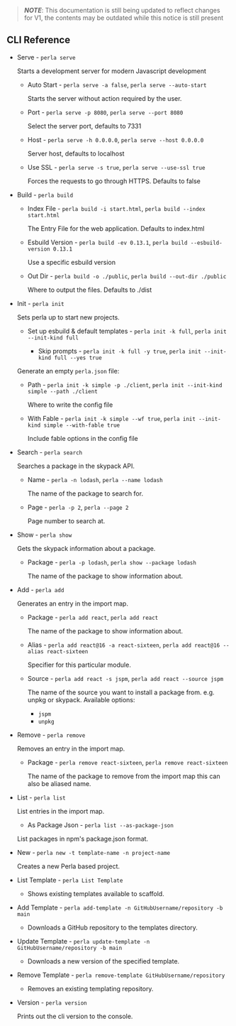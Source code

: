 > **_NOTE_**: This documentation is still being updated to reflect changes for V1, the contents may be outdated while this notice is still present

## CLI Reference

- Serve - `perla serve`

  Starts a development server for modern Javascript development

  - Auto Start - `perla serve -a false`, `perla serve --auto-start`

    Starts the server without action required by the user.

  - Port - `perla serve -p 8080`, `perla serve --port 8080`

    Select the server port, defaults to 7331

  - Host - `perla serve -h 0.0.0.0`, `perla serve --host 0.0.0.0`

    Server host, defaults to localhost

  - Use SSL - `perla serve -s true`, `perla serve --use-ssl true`

    Forces the requests to go through HTTPS. Defaults to false

- Build - `perla build`

  - Index File - `perla build -i start.html`, `perla build --index start.html`

    The Entry File for the web application. Defaults to index.html

  - Esbuild Version - `perla build -ev 0.13.1`, `perla build --esbuild-version 0.13.1`

    Use a specific esbuild version

  - Out Dir - `perla build -o ./public`, `perla build --out-dir ./public`

    Where to output the files. Defaults to ./dist

- Init - `perla init`

  Sets perla up to start new projects.

  - Set up esbuild & default templates - `perla init -k full`, `perla init --init-kind full`

    - Skip prompts - `perla init -k full -y true`, `perla init --init-kind full --yes true`

  Generate an empty `perla.json` file:

  - Path - `perla init -k simple -p ./client`, `perla init --init-kind simple --path ./client`

    Where to write the config file

  - With Fable - `perla init -k simple --wf true`, `perla init --init-kind simple --with-fable true`

    Include fable options in the config file

- Search - `perla search`

  Searches a package in the skypack API.

  - Name - `perla -n lodash`, `perla --name lodash`

    The name of the package to search for.

  - Page - `perla -p 2`, `perla --page 2`

    Page number to search at.

- Show - `perla show`

  Gets the skypack information about a package.

  - Package - `perla -p lodash`, `perla show --package lodash`

    The name of the package to show information about.

- Add - `perla add`

  Generates an entry in the import map.

  - Package - `perla add react`, `perla add react`

    The name of the package to show information about.

  - Alias - `perla add react@16 -a react-sixteen`, `perla add react@16 --alias react-sixteen`

    Specifier for this particular module.

  - Source - `perla add react -s jspm`, `perla add react --source jspm`

    The name of the source you want to install a package from. e.g. unpkg or skypack. Available options:

    - `jspm`
    - `unpkg`

- Remove - `perla remove`

  Removes an entry in the import map.

  - Package - `perla remove react-sixteen`, `perla remove react-sixteen`

    The name of the package to remove from the import map this can also be aliased name.

- List - `perla list`

  List entries in the import map.

  - As Package Json - `perla list --as-package-json`

  List packages in npm's package.json format.

- New - `perla new -t template-name -n project-name`

  Creates a new Perla based project.

- List Template - `perla List Template`

  - Shows existing templates available to scaffold.

- Add Template - `perla add-template -n GitHubUsername/repository -b main`

  - Downloads a GitHub repository to the templates directory.

- Update Template - `perla update-template -n GitHubUsername/repository -b main`

  - Downloads a new version of the specified template.

- Remove Template - `perla remove-template GitHubUsername/repository`

  - Removes an existing templating repository.

- Version - `perla version`

  Prints out the cli version to the console.
